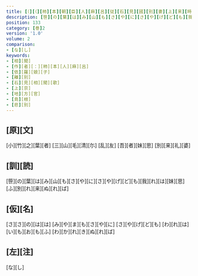 ```yaml
---
title: [（][（][柿][本][朝][臣][人][麻][呂][従][石][見][國][別][妻][上][来][時][歌][二][首][[并][短][歌]][）][反][歌][二][首][）]
description: [笹][の][葉][は][み][山][も][さ][や][に][さ][や][げ][ど][も][我][れ][は][妹][思][ふ][別][れ][来][ぬ][れ][ば]
position: 133
category: [巻]2
version: '1.0'
volume: 2
comparison:
- [な][し]
keywords:
- [相][聞]
- [作][者][：][柿][本][人][麻][呂]
- [依][羅][娘][子]
- [離][別]
- [石][見][相][聞][歌]
- [上][京]
- [地][方][官]
- [島][根]
- [悲][別]
---
```


## [原][文]

[小][竹][之][葉][者] [三][山][毛][清][尓] [乱][友] [吾][者][妹][思] [別][来][礼][婆]

## [訓][読]

[笹][の][葉][は][み][山][も][さ][や][に][さ][や][げ][ど][も][我][れ][は][妹][思][ふ][別][れ][来][ぬ][れ][ば]

## [仮][名]

[さ][さ][の][は][は] [み][や][ま][も][さ][や][に] [さ][や][げ][ど][も] [わ][れ][は][い][も][お][も][ふ] [わ][か][れ][き][ぬ][れ][ば]

## [左][注]

[な][し]

